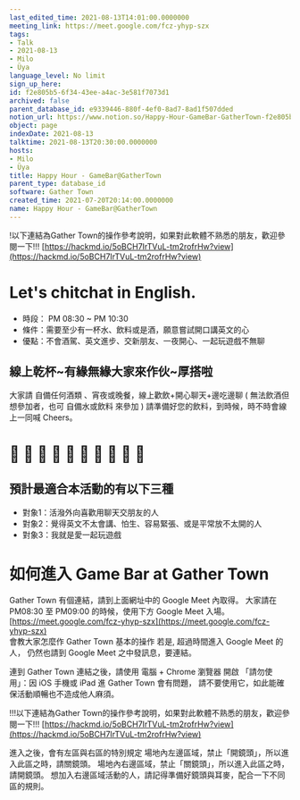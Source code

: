 ```yaml
---
last_edited_time: 2021-08-13T14:01:00.0000000
meeting_link: https://meet.google.com/fcz-yhyp-szx
tags:
- Talk
- 2021-08-13
- Milo
- Üya
language_level: No limit
sign_up_here: 
id: f2e805b5-6f34-43ee-a4ac-3e581f7073d1
archived: false
parent_database_id: e9339446-880f-4ef0-8ad7-8ad1f507dded
notion_url: https://www.notion.so/Happy-Hour-GameBar-GatherTown-f2e805b56f3443eea4ac3e581f7073d1
object: page
indexDate: 2021-08-13
talktime: 2021-08-13T20:30:00.0000000
hosts:
- Milo
- Üya
title: Happy Hour - GameBar@GatherTown
parent_type: database_id
software: Gather Town
created_time: 2021-07-20T20:14:00.0000000
name: Happy Hour - GameBar@GatherTown
---
```


!以下連結為Gather Town的操作參考說明，如果對此軟體不熟悉的朋友，歡迎參閱一下!!!
[https://hackmd.io/5oBCH7IrTVuL-tm2rofrHw?view](https://hackmd.io/5oBCH7IrTVuL-tm2rofrHw?view)
# Let's chitchat in English. 
   - 時段： PM 08:30 ~ PM 10:30 
   - 條件：需要至少有一杯水、飲料或是酒，願意嘗試開口講英文的心
   - 優點：不會酒駕、英文進步、交新朋友、一夜開心、一起玩遊戲不無聊
## 線上乾杯~有緣無緣大家來作伙~厚搭啦
大家請 自備任何酒類 、宵夜或晚餐，線上歡飲+開心聊天+邊吃邊聊 
( 無法飲酒但想參加者，也可 自備水或飲料 來參加 ) 
請準備好您的飲料，到時候，時不時會線上一同喊 Cheers。
# 🤣 🍻 🍻 🤣 🍻 🍻 🤣 🍻 🍻 🤣 
## 預計最適合本活動的有以下三種
   - 對象1：活潑外向喜歡用聊天交朋友的人 
   - 對象2：覺得英文不太會講、怕生、容易緊張、或是平常放不太開的人
   - 對象3：我就是愛一起玩遊戲 

# 如何進入 Game Bar at Gather Town
Gather Town 有個連結，請到上面網址中的 Google Meet 內取得。
大家請在 PM08:30 至 PM09:00 的時候，使用下方 Google Meet 入場。 
[https://meet.google.com/fcz-yhyp-szx](https://meet.google.com/fcz-yhyp-szx)    
會教大家怎麼作 Gather Town 基本的操作
若是, 超過時間進入 Google Meet 的人，
仍然也請到 Google Meet 之中發訊息，要連結。

連到 Gather Town 連結之後，請使用  電腦 + Chrome 瀏覽器  開啟 
「請勿使用」：因 iOS 手機或 iPad 進 Gather Town 會有問題，
請不要使用它，如此能確保活動順暢也不造成他人麻須。

!!!以下連結為Gather Town的操作參考說明，如果對此軟體不熟悉的朋友，歡迎參閱一下!!!
[https://hackmd.io/5oBCH7IrTVuL-tm2rofrHw?view](https://hackmd.io/5oBCH7IrTVuL-tm2rofrHw?view)

進入之後，會有左區與右區的特別規定
場地內左邊區域，禁止「開鏡頭」，所以進入此區之時，請關鏡頭。
場地內右邊區域，禁止「關鏡頭」，所以進入此區之時，請開鏡頭。
想加入右邊區域活動的人，請記得準備好鏡頭與耳麥，配合一下不同區的規則。


